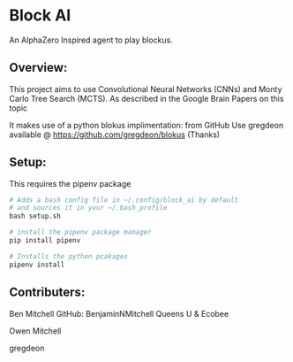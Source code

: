 <h1>Block AI</h1>

An AlphaZero Inspired agent to play blockus.


<h2>Overview:</h2>

This project aims to use Convolutional Neural Networks (CNNs) and Monty Carlo Tree Search (MCTS).
As described in the Google Brain Papers on this topic

It makes use of a python blokus implimentation: from GitHub Use gregdeon available @ https://github.com/gregdeon/blokus (Thanks)
    

<h2>Setup:</h2>
This requires the pipenv package


``` python
# Adds a bash config file in ~/.config/block_ai by default
# and sources it in your ~/.bash_profile
bash setup.sh

# install the pipenv package manager
pip install pipenv

# Installs the python pcakages 
pipenv install

```

<h2>Contributers:</h2>
Ben Mitchell  GitHub: BenjaminNMitchell Queens U & Ecobee

Owen Mitchell 

gregdeon 
